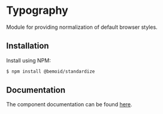 # Typography

Module for providing normalization of default browser styles.

## Installation

Install using NPM:

```bash
$ npm install @bemoid/standardize
```

## Documentation

The component documentation can be found [here](//bemoid.org/docs/standardize).
